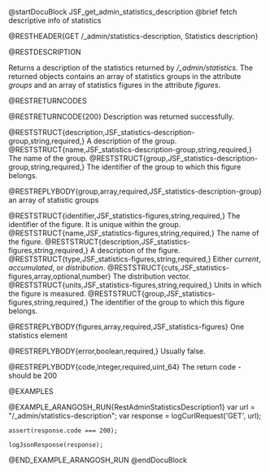 
@startDocuBlock JSF_get_admin_statistics_description
@brief fetch descriptive info of statistics

@RESTHEADER{GET /_admin/statistics-description, Statistics description}

@RESTDESCRIPTION

Returns a description of the statistics returned by */_admin/statistics*.
The returned objects contains an array of statistics groups in the attribute
*groups* and an array of statistics figures in the attribute *figures*.

@RESTRETURNCODES

@RESTRETURNCODE{200}
Description was returned successfully.

@RESTSTRUCT{description,JSF_statistics-description-group,string,required,}
A description of the group.
@RESTSTRUCT{name,JSF_statistics-description-group,string,required,}
The name of the group.
@RESTSTRUCT{group,JSF_statistics-description-group,string,required,}
The identifier of the group to which this figure belongs.

@RESTREPLYBODY{group,array,required,JSF_statistics-description-group}
an array of statistic groups

@RESTSTRUCT{identifier,JSF_statistics-figures,string,required,}
The identifier of the figure. It is unique within the group.
@RESTSTRUCT{name,JSF_statistics-figures,string,required,}
The name of the figure.
@RESTSTRUCT{description,JSF_statistics-figures,string,required,}
A description of the figure.
@RESTSTRUCT{type,JSF_statistics-figures,string,required,}
Either *current*, *accumulated*, or *distribution*.
@RESTSTRUCT{cuts,JSF_statistics-figures,array,optional,number}
The distribution vector.
@RESTSTRUCT{units,JSF_statistics-figures,string,required,}
Units in which the figure is measured.
@RESTSTRUCT{group,JSF_statistics-figures,string,required,}
The identifier of the group to which this figure belongs.

@RESTREPLYBODY{figures,array,required,JSF_statistics-figures}
One statistics element

@RESTREPLYBODY{error,boolean,required,}
Usually false.

@RESTREPLYBODY{code,integer,required,uint_64}
The return code - should be 200

@EXAMPLES

@EXAMPLE_ARANGOSH_RUN{RestAdminStatisticsDescription1}
    var url = "/_admin/statistics-description";
    var response = logCurlRequest('GET', url);

    assert(response.code === 200);

    logJsonResponse(response);
@END_EXAMPLE_ARANGOSH_RUN
@endDocuBlock

